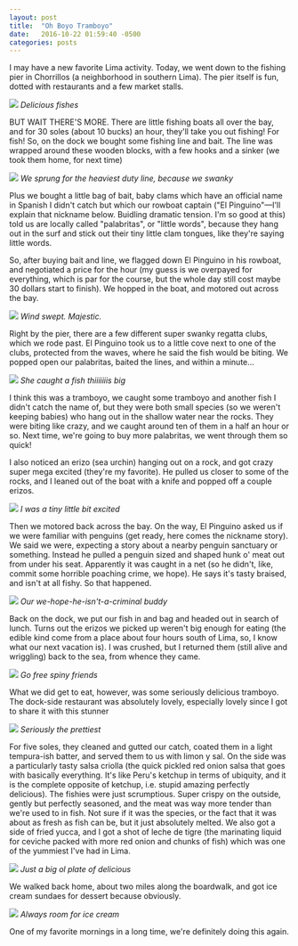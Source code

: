 ```yaml
---
layout: post
title:  "Oh Boyo Tramboyo"
date:   2016-10-22 01:59:40 -0500
categories: posts
---
```


I may have a new favorite Lima activity. Today, we went down to the fishing pier in Chorrillos (a neighborhood in southern Lima). The pier itself is fun, dotted with restaurants and a few market stalls.

![](/lima-y-sal/assets/img/chorrillos/mercado.jpg)
*Delicious fishes*

BUT WAIT THERE'S MORE. There are little fishing boats all over the bay, and for 30 soles (about 10 bucks) an hour, they'll take you out fishing! For fish! So, on the dock we bought some fishing line and bait. The line was wrapped around these wooden blocks, with a few hooks and a sinker (we took them home, for next time)

![](/lima-y-sal/assets/img/chorrillos/lines.jpg)
*We sprung for the heaviest duty line, because we swanky*

Plus we bought a little bag of bait, baby clams which have an official name in Spanish I didn't catch but which our rowboat captain ("El Pinguino"&mdash;I'll explain that nickname below. Buidling dramatic tension. I'm so good at this) told us are locally called "palabritas", or "little words", because they hang out in the surf and stick out their tiny little clam tongues, like they're saying little words.

So, after buying bait and line, we flagged down  El Pinguino in his rowboat, and negotiated a price for the hour (my guess is we overpayed for everything, which is par for the course, but the whole day still cost maybe 30 dollars start to finish). We hopped in the boat, and motored out across the bay. 

![](/lima-y-sal/assets/img/chorrillos/nati.jpg)
*Wind swept. Majestic.*

Right by the pier, there are a few different super swanky regatta clubs, which we rode past. El Pinguino took us to a little cove next to one of the clubs, protected from the waves, where he said the fish would be biting. We popped open our palabritas, baited the lines, and within a minute...

![](/lima-y-sal/assets/img/chorrillos/caught.jpg)
*She caught a fish thiiiiiiis big*

I think this was a tramboyo, we caught some tramboyo and another fish I didn't catch the name of, but they were both small species (so we weren't keeping babies) who hang out in the shallow water near the rocks. They were biting like crazy, and we caught around ten of them in a half an hour or so. Next time, we're going to buy more palabritas, we went through them so quick!

I also noticed an erizo (sea urchin) hanging out on a rock, and got crazy super mega excited (they're my favorite). He pulled us closer to some of the rocks, and I leaned out of the boat with a knife and popped off a couple erizos.

![](/lima-y-sal/assets/img/chorrillos/erizon1.jpg)
*I was a tiny little bit excited*

Then we motored back across the bay. On the way, El Pinguino asked us if we were familiar with penguins (get ready, here comes the nickname story). We said we were, expecting a story about a nearby penguin sanctuary or something. Instead he pulled a penguin sized and shaped hunk o' meat out from under his seat. Apparently it was caught in a net (so he didn't, like, commit some horrible poaching crime, we hope). He says it's tasty braised, and isn't at all fishy. So that happened.

![](/lima-y-sal/assets/img/chorrillos/pinguino.jpg)
*Our we-hope-he-isn't-a-criminal buddy*

Back on the dock, we put our fish in and bag and headed out in search of lunch. Turns out the erizos we picked up weren't big enough for eating (the edible kind come from a place about four hours south of Lima, so, I know what our next vacation is). I was crushed, but I returned them (still alive and wriggling) back to the sea, from whence they came.

![](/lima-y-sal/assets/img/chorrillos/erizo2.jpg)
*Go free spiny friends*

What we did get to eat, however, was some seriously delicious tramboyo. The dock-side restaurant was absolutely lovely, especially lovely since I got to share it with this stunner

![](/lima-y-sal/assets/img/chorrillos/restaurant.jpg)
*Seriously the prettiest*

For five soles, they cleaned and gutted our catch, coated them in a light tempura-ish batter, and served them to us with limon y sal. On the side was a particularly tasty salsa criolla (the quick pickled red onion salsa that goes with basically everything. It's like Peru's ketchup in terms of ubiquity, and it is the complete opposite of ketchup, i.e. stupid amazing perfectly delicious). The fishies were just scrumptious. Super crispy on the outside, gently but perfectly seasoned, and the meat was way more tender than we're used to in fish. Not sure if it was the species, or the fact that it was about as fresh as fish can be, but it just absolutely melted. We also got a side of fried yucca, and I got a shot of leche de tigre (the marinating liquid for ceviche packed with more red onion and chunks of fish) which was one of the yummiest I've had in Lima.

![](/lima-y-sal/assets/img/chorrillos/almuerzo.jpg)
*Just a big ol plate of delicious*

We walked back home, about two miles along the boardwalk, and got ice cream sundaes for dessert because obviously.

![](/lima-y-sal/assets/img/chorrillos/helado.jpg)
*Always room for ice cream*

One of my favorite mornings in a long time, we're definitely doing this again.